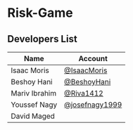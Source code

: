 # Risk-Game
## Developers List

| Name             | Account                                                      |
| ---------------- | ------------------------------------------------------------ |
| Isaac Moris      | [@IsaacMoris](https://github.com/IsaacMoris)                 |
| Beshoy Hani      | [@BeshoyHani](https://github.com/BeshoyHani)                 |
| Mariv Ibrahim    | [@Riva1412](https://github.com/Riva1412)                     |
| Youssef Nagy     | [@josefnagy1999](https://github.com/josefnagy1999)           |
| David Maged      |
